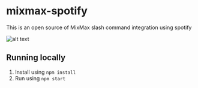 # mixmax-spotify

This is an open source of MixMax slash command integration using spotify


![alt text](http://g.recordit.co/WmcKX6J541.gif "Spotify command")


## Running locally

1. Install using `npm install`
2. Run using `npm start`
